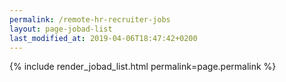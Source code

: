 ```yaml
---
permalink: /remote-hr-recruiter-jobs
layout: page-jobad-list
last_modified_at: 2019-04-06T18:47:42+0200
---
```

{% include render_jobad_list.html permalink=page.permalink %}
